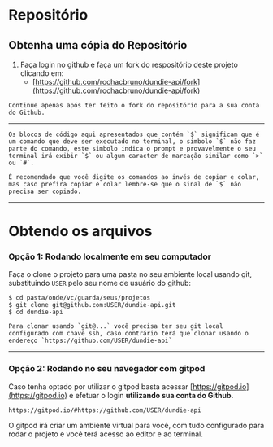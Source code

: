 # Repositório

## Obtenha uma cópia do Repositório

1. Faça login no github e faça um fork do respositório deste projeto clicando em:
    - [https://github.com/rochacbruno/dundie-api/fork](https://github.com/rochacbruno/dundie-api/fork)

```admonish important
Continue apenas após ter feito o fork do repositório para a sua conta do Github.
```

---

```admonish warning
Os blocos de código aqui apresentados que contém `$` significam que é um comando que deve ser executado no terminal, o simbolo `$` não faz parte do comando, este simbolo indica o prompt e provavelmente o seu terminal irá exibir `$` ou algum caracter de marcação similar como `>` ou `#`.

É recomendado que você digite os comandos ao invés de copiar e colar, mas caso prefira copiar e colar lembre-se que o sinal de `$` não precisa ser copiado.
```

---

# Obtendo os arquivos

### Opção 1: Rodando localmente em seu computador

Faça o clone o projeto para uma pasta no seu ambiente local usando git, substituindo `USER` pelo seu nome de usuário do github:

```console
$ cd pasta/onde/vc/guarda/seus/projetos
$ git clone git@github.com:USER/dundie-api.git
$ cd dundie-api
```

```admonish help
Para clonar usando `git@...` você precisa ter seu git local configurado com chave ssh, caso contrário terá que clonar usando o endereço `https://github.com/USER/dundie-api`
```

---

### Opção 2: Rodando no seu navegador com gitpod

Caso tenha optado por utilizar o gitpod basta acessar [https://gitpod.io](https://gitpod.io) e efetuar o login **utilizando sua conta do Github.**

```admonish success "copie e cole no navegador substituindo USER pelo seu nome de usuário."
https://gitpod.io/#https://github.com/USER/dundie-api
```

O gitpod irá criar um ambiente virtual para você, com tudo configurado para rodar o projeto e você terá acesso ao editor e ao terminal.
